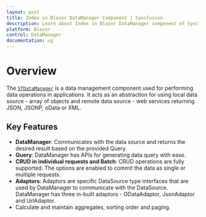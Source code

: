 ```yaml
---
layout: post
title: Index in Blazor DataManager Component | Syncfusion 
description: Learn about Index in Blazor DataManager component of Syncfusion, and more details.
platform: Blazor
control: DataManager
documentation: ug
---
```


# Overview

The [`SfDataManager`](https://help.syncfusion.com/cr/aspnetcore-blazor/Syncfusion.Blazor.Data.SfDataManager.html) is a data management component used for performing data operations in applications. It acts as an abstraction for using local data source - array of objects and remote data source - web services returning JSON, JSONP, oData or XML.

## Key Features

* **DataManager**: Communicates with the data source and returns the desired result based on the provided Query.
* **Query**: DataManager has APIs for generating data query with ease.
* **CRUD in individual requests and Batch**: CRUD operations are fully supported. The options are enabled to commit the data as single or multiple requests.
* **Adaptors**: Adaptors are specific DataSource type interfaces that are used by DataManager to communicate with the DataSource. DataManager has three in-built adaptors - ODataAdaptor, JsonAdaptor and UrlAdaptor.
* Calculate and maintain aggregates, sorting order and paging.
